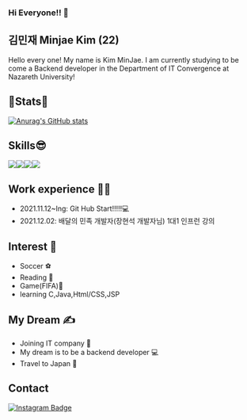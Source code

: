 ### Hi Everyone!! 👋

## 김민재 Minjae Kim (22)
Hello every one! My name is Kim MinJae. I am currently studying to be come a Backend developer in the Department of IT Convergence at Nazareth University!
<br>
## 🔶Stats🔶
[![Anurag's GitHub stats](https://github-readme-stats.vercel.app/api?username=Minjaeeeee)](https://github.com/Minjaeeeee/github-readme-stats)
<br>
## Skills😎
<img src="https://img.shields.io/badge/HTML5-E34F26?style=for-the-badge&logo=HTML5&logoColor=white"><img src="https://img.shields.io/badge/CSS3-1572B6?style=for-the-badge&logo=CSS3&logoColor=white"><img src="https://img.shields.io/badge/C-A8B9CC?style=for-the-badge&logo=C&logoColor=white"><img src="https://img.shields.io/badge/Java-007396?style=for-the-badge&logo=Java&logoColor=white">
  
## Work experience 🤹‍♀️
- 2021.11.12~Ing: Git Hub Start!!!!!💻 
- 2021.12.02: 배달의 민족 개발자(장현석 개발자님) 1대1 인프런 강의 
 
## Interest 👀
- Soccer ⚽ 
- Reading 📖
- Game(FIFA)🧡
- learning C,Java,Html/CSS,JSP 
 
## My Dream ✍
- Joining IT company 👏
- My dream is to be a backend developer 💻
- Travel to Japan 🛫   

## Contact
[![Instagram Badge](https://img.shields.io/badge/-Instagram-dd2a7b?style=flat-square&logo=instagram&logoColor=white&link=https://www.instagram.com/im_minjaeee/)](https://www.instagram.com/im_minjaeee/) 
  
       
   
  
